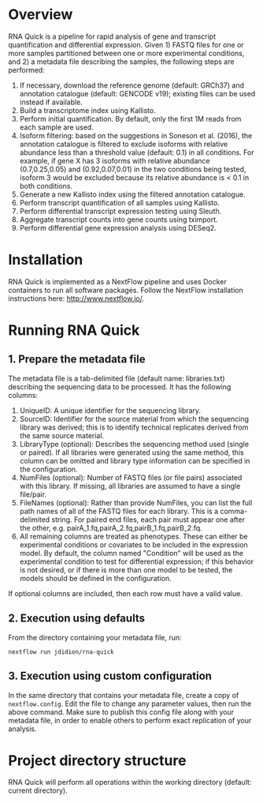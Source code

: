 # Overview

RNA Quick is a pipeline for rapid analysis of gene and transcript quantification and differential expression. Given 1) FASTQ files for one or more samples partitioned between one or more experimental conditions, and 2) a metadata file describing the samples, the following steps are performed:

1. If necessary, download the reference genome (default: GRCh37) and annotation catalogue (default: GENCODE v19); existing files can be used instead if available.
2. Build a transcriptome index using Kallisto.
3. Perform initial quantification. By default, only the first 1M reads from each sample are used.
4. Isoform filtering: based on the suggestions in Soneson et al. (2016), the annotation catalogue is filtered to exclude isoforms with relative abundance less than a threshold value (default: 0.1) in all conditions. For example, if gene X has 3 isoforms with relative abundance (0.7,0.25,0.05) and (0.92,0.07,0.01) in the two conditions being tested, isoform 3 would be excluded because its relative abundance is < 0.1 in both conditions.
5. Generate a new Kallisto index using the filtered annotation catalogue.
6. Perform transcript quantification of all samples using Kallisto.
7. Perform differential transcript expression testing using Sleuth.
8. Aggregate transcript counts into gene counts using tximport.
9. Perform differential gene expression analysis using DESeq2.

# Installation

RNA Quick is implemented as a NextFlow pipeline and uses Docker containers to run all software packages. Follow the NextFlow installation instructions here: http://www.nextflow.io/.

# Running RNA Quick

## 1. Prepare the metadata file

The metadata file is a tab-delimited file (default name: libraries.txt) describing the sequencing data to be processed. It has the following columns:

1. UniqueID: A unique identifier for the sequencing library.
2. SourceID: Identifier for the source material from which the sequencing library was derived; this is to identify technical replicates derived from the same source material.
3. LibraryType (optional): Describes the sequencing method used (single or paired). If all libraries were generated using the same method, this column can be omitted and library type information can be specified in the configuration.
4. NumFiles (optional): Number of FASTQ files (or file pairs) associated with this library. If missing, all libraries are assumed to have a single file/pair.
5. FileNames (optional): Rather than provide NumFiles, you can list the full path names of all of the FASTQ files for each library. This is a comma-delimited string. For paired end files, each pair must appear one after the other, e.g. pairA_1.fq,pairA_2.fq,pairB_1.fq,pairB_2.fq.
6. All remaining columns are treated as phenotypes. These can either be experimental conditions or covariates to be included in the expression model. By default, the column named "Condition" will be used as the experimental condition to test for differential expression; if this behavior is not desired, or if there is more than one model to be tested, the models should be defined in the configuration.

If optional columns are included, then each row must have a valid value.

## 2. Execution using defaults

From the directory containing your metadata file, run:

```
nextflow run jdidion/rna-quick
```

## 3. Execution using custom configuration

In the same directory that contains your metadata file, create a copy of `nextflow.config`. Edit the file to change any parameter values, then run the above command. Make sure to publish this config file along with your metadata file, in order to enable others to perform exact replication of your analysis.

# Project directory structure

RNA Quick will perform all operations within the working directory (default: current directory).